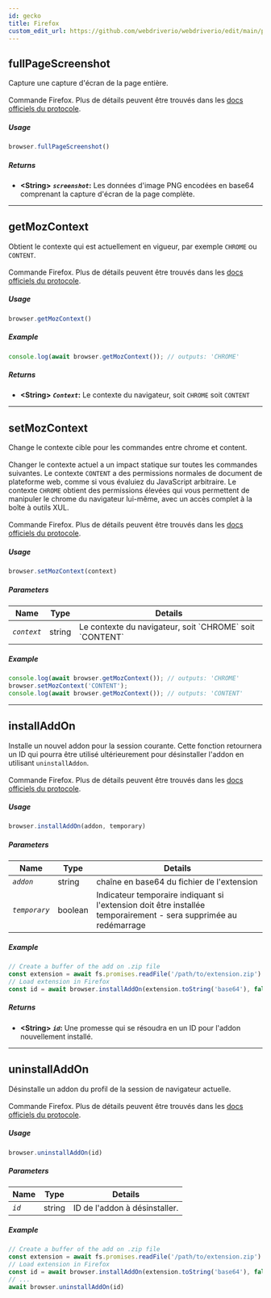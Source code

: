 ```yaml
---
id: gecko
title: Firefox
custom_edit_url: https://github.com/webdriverio/webdriverio/edit/main/packages/wdio-protocols/src/protocols/gecko.ts
---
```


## fullPageScreenshot
Capture une capture d'écran de la page entière.<br /><br />Commande Firefox. Plus de détails peuvent être trouvés dans les [docs officiels du protocole](https://phabricator.services.mozilla.com/source/mozilla-central/browse/default/testing/geckodriver/src/command.rs$43-46).

##### Usage

```js
browser.fullPageScreenshot()
```


##### Returns

- **&lt;String&gt;**
            **<code><var>screenshot</var></code>:** Les données d'image PNG encodées en base64 comprenant la capture d'écran de la page complète.


---

## getMozContext
Obtient le contexte qui est actuellement en vigueur, par exemple `CHROME` ou `CONTENT`.<br /><br />Commande Firefox. Plus de détails peuvent être trouvés dans les [docs officiels du protocole](https://github.com/SeleniumHQ/selenium/blob/586affe0cf675b1d5c8abc756defa4a46d95391b/javascript/node/selenium-webdriver/firefox.js#L615-L622).

##### Usage

```js
browser.getMozContext()
```

##### Example


```js
console.log(await browser.getMozContext()); // outputs: 'CHROME'
```


##### Returns

- **&lt;String&gt;**
            **<code><var>Context</var></code>:** Le contexte du navigateur, soit `CHROME` soit `CONTENT`


---

## setMozContext
Change le contexte cible pour les commandes entre chrome et content.<br /><br />Changer le contexte actuel a un impact statique sur toutes les commandes suivantes. Le contexte `CONTENT` a des permissions normales de document de plateforme web, comme si vous évaluiez du JavaScript arbitraire. Le contexte `CHROME` obtient des permissions élevées qui vous permettent de manipuler le chrome du navigateur lui-même, avec un accès complet à la boîte à outils XUL.<br /><br />Commande Firefox. Plus de détails peuvent être trouvés dans les [docs officiels du protocole](https://github.com/SeleniumHQ/selenium/blob/586affe0cf675b1d5c8abc756defa4a46d95391b/javascript/node/selenium-webdriver/firefox.js#L615-L645).

##### Usage

```js
browser.setMozContext(context)
```


##### Parameters

<table>
  <thead>
    <tr>
      <th>Name</th><th>Type</th><th>Details</th>
    </tr>
  </thead>
  <tbody>
    <tr>
      <td><code><var>context</var></code></td>
      <td>string</td>
      <td>Le contexte du navigateur, soit `CHROME` soit `CONTENT`</td>
    </tr>
  </tbody>
</table>

##### Example


```js
console.log(await browser.getMozContext()); // outputs: 'CHROME'
browser.setMozContext('CONTENT');
console.log(await browser.getMozContext()); // outputs: 'CONTENT'
```



---

## installAddOn
Installe un nouvel addon pour la session courante. Cette fonction retournera un ID qui pourra être utilisé ultérieurement pour désinstaller l'addon en utilisant `uninstallAddon`.<br /><br />Commande Firefox. Plus de détails peuvent être trouvés dans les [docs officiels du protocole](https://github.com/SeleniumHQ/selenium/blob/586affe0cf675b1d5c8abc756defa4a46d95391b/javascript/node/selenium-webdriver/firefox.js#L647-L668).

##### Usage

```js
browser.installAddOn(addon, temporary)
```


##### Parameters

<table>
  <thead>
    <tr>
      <th>Name</th><th>Type</th><th>Details</th>
    </tr>
  </thead>
  <tbody>
    <tr>
      <td><code><var>addon</var></code></td>
      <td>string</td>
      <td>chaîne en base64 du fichier de l'extension</td>
    </tr>
    <tr>
      <td><code><var>temporary</var></code></td>
      <td>boolean</td>
      <td>Indicateur temporaire indiquant si l'extension doit être installée temporairement - sera supprimée au redémarrage</td>
    </tr>
  </tbody>
</table>

##### Example


```js
// Create a buffer of the add on .zip file
const extension = await fs.promises.readFile('/path/to/extension.zip')
// Load extension in Firefox
const id = await browser.installAddOn(extension.toString('base64'), false);
```


##### Returns

- **&lt;String&gt;**
            **<code><var>id</var></code>:** Une promesse qui se résoudra en un ID pour l'addon nouvellement installé.


---

## uninstallAddOn
Désinstalle un addon du profil de la session de navigateur actuelle.<br /><br />Commande Firefox. Plus de détails peuvent être trouvés dans les [docs officiels du protocole](https://github.com/SeleniumHQ/selenium/blob/586affe0cf675b1d5c8abc756defa4a46d95391b/javascript/node/selenium-webdriver/firefox.js#L670-L687).

##### Usage

```js
browser.uninstallAddOn(id)
```


##### Parameters

<table>
  <thead>
    <tr>
      <th>Name</th><th>Type</th><th>Details</th>
    </tr>
  </thead>
  <tbody>
    <tr>
      <td><code><var>id</var></code></td>
      <td>string</td>
      <td>ID de l'addon à désinstaller.</td>
    </tr>
  </tbody>
</table>

##### Example


```js
// Create a buffer of the add on .zip file
const extension = await fs.promises.readFile('/path/to/extension.zip')
// Load extension in Firefox
const id = await browser.installAddOn(extension.toString('base64'), false);
// ...
await browser.uninstallAddOn(id)
```


